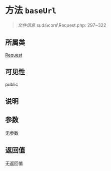 # 方法 `baseUrl`

> *文件信息* suda\core\Request.php: 297~322

## 所属类 

[Request](../Request.md)

## 可见性

public

## 说明



## 参数


无参数


## 返回值

无返回值
